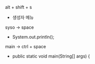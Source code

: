 alt + shift + s 
+ 생성자 메뉴

syso -> space
+ System.out.println(); 

main -> ctrl + space
+ public static void main(String[] args) {
